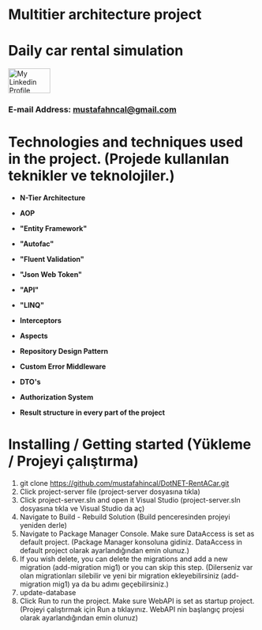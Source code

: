 # Multitier architecture project

# Daily car rental simulation

<a href = "https://www.linkedin.com/in/mustafahincal/"><img src = "https://marka-logo.com/wp-content/uploads/2020/04/Linkedin-Logo.png" width = "85" height = "50" alt = "My Linkedin Profile"/></a>

### E-mail Address: mustafahncal@gmail.com

# **Technologies and techniques used in the project. (Projede kullanılan teknikler ve teknolojiler.)**

- **N-Tier Architecture**
- **AOP**

- **"Entity Framework"**
- **"Autofac"**
- **"Fluent Validation"**
- **"Json Web Token"**
- **"API"**
- **"LINQ"**

- **Interceptors**
- **Aspects**
- **Repository Design Pattern**
- **Custom Error Middleware**
- **DTO's**
- **Authorization System**
- **Result structure in every part of the project**
  <br>

# **Installing / Getting started (Yükleme / Projeyi çalıştırma)**

1. git clone https://github.com/mustafahincal/DotNET-RentACar.git
2. Click project-server file
   (project-server dosyasına tıkla)
3. Click project-server.sln and open it Visual Studio
   (project-server.sln dosyasına tıkla ve Visual Studio da aç)
4. Navigate to Build - Rebuild Solution
   (Build penceresinden projeyi yeniden derle)
5. Navigate to Package Manager Console. Make sure DataAccess is set as default project.
   (Package Manager konsoluna gidiniz. DataAccess in default project olarak
   ayarlandığından emin olunuz.)
6. If you wish delete, you can delete the migrations and add a new migration (add-migration mig1) or
   you can skip this step.
   (Dilerseniz var olan migrationları silebilir ve yeni bir migration ekleyebilirsiniz (add-migration mig1)
   ya da bu adımı geçebilirsiniz.)
7. update-database
8. Click Run to run the project. Make sure WebAPI is set as startup project.
   (Projeyi çalıştırmak için Run a tıklayınız. WebAPI nin başlangıç projesi olarak
   ayarlandığından emin olunuz)
